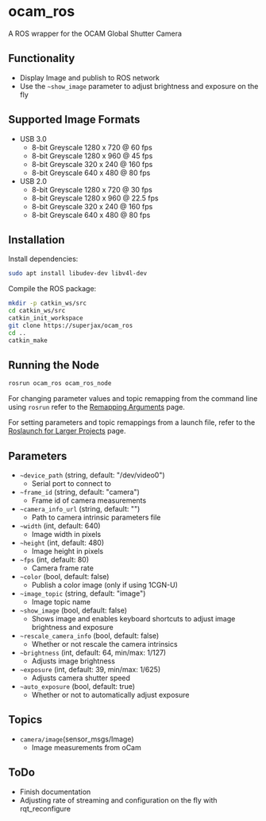 # ocam_ros

A ROS wrapper for the OCAM Global Shutter Camera

## Functionality
- Display Image and publish to ROS network
- Use the `~show_image` parameter to adjust brightness and exposure on the fly

## Supported Image Formats
* USB 3.0
  * 8-bit Greyscale 1280 x 720 @ 60 fps
  * 8-bit Greyscale 1280 x 960 @ 45 fps
  * 8-bit Greyscale 320 x 240 @ 160 fps
  * 8-bit Greyscale 640 x 480 @ 80 fps
* USB 2.0
  * 8-bit Greyscale 1280 x 720 @ 30 fps
  * 8-bit Greyscale 1280 x 960 @ 22.5 fps
  * 8-bit Greyscale 320 x 240 @ 160 fps
  * 8-bit Greyscale 640 x 480 @ 80 fps

## Installation
Install dependencies:
``` bash
sudo apt install libudev-dev libv4l-dev
```
Compile the ROS package:

``` bash
mkdir -p catkin_ws/src
cd catkin_ws/src
catkin_init_workspace
git clone https://superjax/ocam_ros
cd ..
catkin_make
```

## Running the Node

```bash
rosrun ocam_ros ocam_ros_node
```

For changing parameter values and topic remapping from the command line using `rosrun` refer to the [Remapping Arguments](http://wiki.ros.org/Remapping%20Arguments) page.

For setting parameters and topic remappings from a launch file, refer to the [Roslaunch for Larger Projects](http://wiki.ros.org/roslaunch/Tutorials/Roslaunch%20tips%20for%20larger%20projects) page.

## Parameters
* `~device_path` (string, default: "/dev/video0")
    - Serial port to connect to
* `~frame_id` (string, default: "camera")
   - Frame id of camera measurements
* `~camera_info_url` (string, default: "")
   - Path to camera intrinsic parameters file
* `~width` (int, default: 640)
   - Image width in pixels
* `~height` (int, default: 480)
   - Image height in pixels
* `~fps` (int, default: 80)
   - Camera frame rate
* `~color` (bool, default: false)
   - Publish a color image (only if using 1CGN-U)
* `~image_topic` (string, default: "image")
   - Image topic name
* `~show_image` (bool, default: false)
   - Shows image and enables keyboard shortcuts to adjust image brightness and exposure
* `~rescale_camera_info` (bool, default: false)
   - Whether or not rescale the camera intrinsics
* `~brightness` (int, default: 64, min/max: 1/127)
   - Adjusts image brightness
* `~exposure` (int, default: 39, min/max: 1/625)
   - Adjusts camera shutter speed
* `~auto_exposure` (bool, default: true)
   - Whether or not to automatically adjust exposure

## Topics
- `camera/image`(sensor_msgs/Image)
    - Image measurements from oCam

## ToDo
- Finish documentation
- Adjusting rate of streaming and configuration on the fly with rqt_reconfigure

